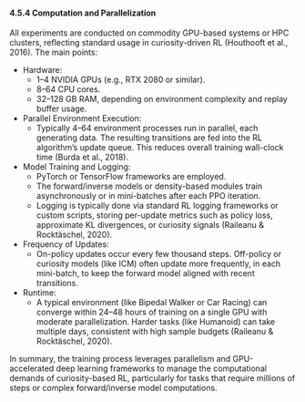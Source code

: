 #### 4.5.4 Computation and Parallelization

All experiments are conducted on commodity GPU-based systems or HPC clusters, reflecting standard usage in curiosity-driven RL (Houthooft et al., 2016). The main points:

- Hardware:
  - 1–4 NVIDIA GPUs (e.g., RTX 2080 or similar).
  - 8–64 CPU cores.
  - 32–128 GB RAM, depending on environment complexity and replay buffer usage.
- Parallel Environment Execution:
  - Typically 4–64 environment processes run in parallel, each generating data. The resulting transitions are fed into the RL algorithm’s update queue. This reduces overall training wall-clock time (Burda et al., 2018).
- Model Training and Logging:
  - PyTorch or TensorFlow frameworks are employed.
  - The forward/inverse models or density-based modules train asynchronously or in mini-batches after each PPO iteration.
  - Logging is typically done via standard RL logging frameworks or custom scripts, storing per-update metrics such as policy loss, approximate KL divergences, or curiosity signals (Raileanu & Rocktäschel, 2020).
- Frequency of Updates:
  - On-policy updates occur every few thousand steps. Off-policy or curiosity models (like ICM) often update more frequently, in each mini-batch, to keep the forward model aligned with recent transitions.
- Runtime:
  - A typical environment (like Bipedal Walker or Car Racing) can converge within 24–48 hours of training on a single GPU with moderate parallelization. Harder tasks (like Humanoid) can take multiple days, consistent with high sample budgets (Raileanu & Rocktäschel, 2020).

In summary, the training process leverages parallelism and GPU-accelerated deep learning frameworks to manage the computational demands of curiosity-based RL, particularly for tasks that require millions of steps or complex forward/inverse model computations.
